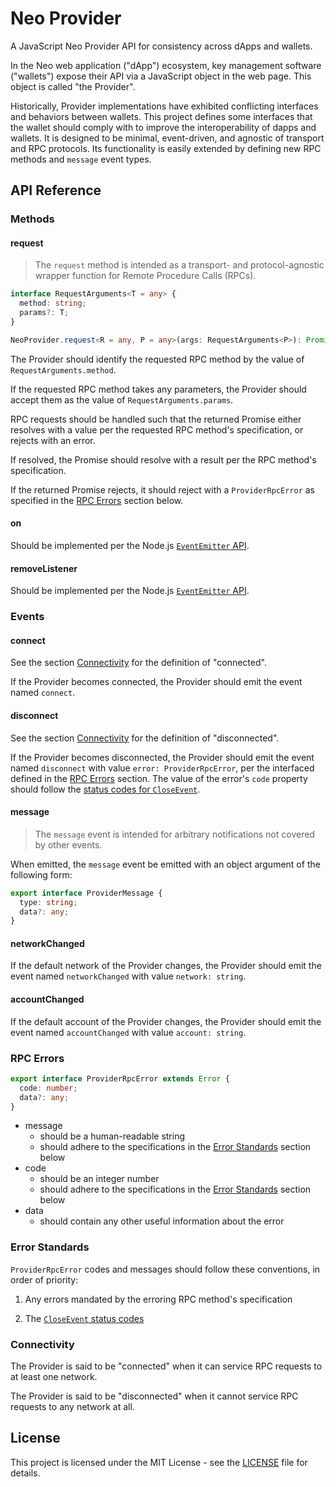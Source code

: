 # Neo Provider

A JavaScript Neo Provider API for consistency across dApps and wallets.

In the Neo web application ("dApp") ecosystem, key management software ("wallets") expose their API via a JavaScript object in the web page. This object is called "the Provider".

Historically, Provider implementations have exhibited conflicting interfaces and behaviors between wallets. This project defines some interfaces that the wallet should comply with to improve the interoperability of dapps and wallets. It is designed to be minimal, event-driven, and agnostic of transport and RPC protocols. Its functionality is easily extended by defining new RPC methods and `message` event types.

## API Reference

### Methods

#### request

> The `request` method is intended as a transport- and protocol-agnostic wrapper function for Remote Procedure Calls (RPCs).

```typescript
interface RequestArguments<T = any> {
  method: string;
  params?: T;
}

NeoProvider.request<R = any, P = any>(args: RequestArguments<P>): Promise<R>;
```

The Provider should identify the requested RPC method by the value of `RequestArguments.method`.

If the requested RPC method takes any parameters, the Provider should accept them as the value of `RequestArguments.params`.

RPC requests should be handled such that the returned Promise either resolves with a value per the requested RPC method's specification, or rejects with an error.

If resolved, the Promise should resolve with a result per the RPC method's specification.

If the returned Promise rejects, it should reject with a `ProviderRpcError` as specified in the [RPC Errors](#rpc-errors) section below.

#### on

Should be implemented per the Node.js [`EventEmitter` API](https://nodejs.org/api/events.html).

#### removeListener

Should be implemented per the Node.js [`EventEmitter` API](https://nodejs.org/api/events.html).

### Events

#### connect

See the section [Connectivity](#connectivity) for the definition of "connected".

If the Provider becomes connected, the Provider should emit the event named `connect`.

#### disconnect

See the section [Connectivity](#connectivity) for the definition of "disconnected".

If the Provider becomes disconnected, the Provider should emit the event named `disconnect` with value `error: ProviderRpcError`, per the interfaced defined in the [RPC Errors](#rpc-errors) section. The value of the error's `code` property should follow the [status codes for `CloseEvent`](https://developer.mozilla.org/en-US/docs/Web/API/CloseEvent#Status_codes).

#### message

> The `message` event is intended for arbitrary notifications not covered by other events.

When emitted, the `message` event be emitted with an object argument of the following form:

```typescript
export interface ProviderMessage {
  type: string;
  data?: any;
}
```

#### networkChanged

If the default network of the Provider changes, the Provider should emit the event named `networkChanged` with value `network: string`.

#### accountChanged

If the default account of the Provider changes, the Provider should emit the event named `accountChanged` with value `account: string`.

### RPC Errors

```typescript
export interface ProviderRpcError extends Error {
  code: number;
  data?: any;
}
```

- message
  - should be a human-readable string
  - should adhere to the specifications in the [Error Standards](#error-standards) section below
- code
  - should be an integer number
  - should adhere to the specifications in the [Error Standards](#error-standards) section below
- data
  - should contain any other useful information about the error

### Error Standards

`ProviderRpcError` codes and messages should follow these conventions, in order of priority:

1. Any errors mandated by the erroring RPC method's specification

2. The [`CloseEvent` status codes](https://developer.mozilla.org/en-US/docs/Web/API/CloseEvent#Status_codes)

### Connectivity

The Provider is said to be "connected" when it can service RPC requests to at least one network.

The Provider is said to be "disconnected" when it cannot service RPC requests to any network at all.

## License

This project is licensed under the MIT License - see the [LICENSE](../../LICENSE) file for details.
